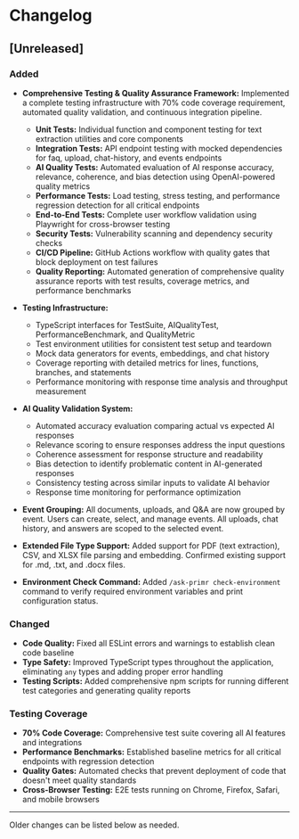 # Changelog

## [Unreleased]

### Added
- **Comprehensive Testing & Quality Assurance Framework:** Implemented a complete testing infrastructure with 70% code coverage requirement, automated quality validation, and continuous integration pipeline.
  - **Unit Tests:** Individual function and component testing for text extraction utilities and core components
  - **Integration Tests:** API endpoint testing with mocked dependencies for faq, upload, chat-history, and events endpoints
  - **AI Quality Tests:** Automated evaluation of AI response accuracy, relevance, coherence, and bias detection using OpenAI-powered quality metrics
  - **Performance Tests:** Load testing, stress testing, and performance regression detection for all critical endpoints
  - **End-to-End Tests:** Complete user workflow validation using Playwright for cross-browser testing
  - **Security Tests:** Vulnerability scanning and dependency security checks
  - **CI/CD Pipeline:** GitHub Actions workflow with quality gates that block deployment on test failures
  - **Quality Reporting:** Automated generation of comprehensive quality assurance reports with test results, coverage metrics, and performance benchmarks

- **Testing Infrastructure:**
  - TypeScript interfaces for TestSuite, AIQualityTest, PerformanceBenchmark, and QualityMetric
  - Test environment utilities for consistent test setup and teardown
  - Mock data generators for events, embeddings, and chat history
  - Coverage reporting with detailed metrics for lines, functions, branches, and statements
  - Performance monitoring with response time analysis and throughput measurement

- **AI Quality Validation System:**
  - Automated accuracy evaluation comparing actual vs expected AI responses
  - Relevance scoring to ensure responses address the input questions
  - Coherence assessment for response structure and readability
  - Bias detection to identify problematic content in AI-generated responses
  - Consistency testing across similar inputs to validate AI behavior
  - Response time monitoring for performance optimization

- **Event Grouping:** All documents, uploads, and Q&A are now grouped by event. Users can create, select, and manage events. All uploads, chat history, and answers are scoped to the selected event.
- **Extended File Type Support:** Added support for PDF (text extraction), CSV, and XLSX file parsing and embedding. Confirmed existing support for .md, .txt, and .docx files.
- **Environment Check Command:** Added `/ask-primr check-environment` command to verify required environment variables and print configuration status.

### Changed
- **Code Quality:** Fixed all ESLint errors and warnings to establish clean code baseline
- **Type Safety:** Improved TypeScript types throughout the application, eliminating `any` types and adding proper error handling
- **Testing Scripts:** Added comprehensive npm scripts for running different test categories and generating quality reports

### Testing Coverage
- **70% Code Coverage:** Comprehensive test suite covering all AI features and integrations
- **Performance Benchmarks:** Established baseline metrics for all critical endpoints with regression detection
- **Quality Gates:** Automated checks that prevent deployment of code that doesn't meet quality standards
- **Cross-Browser Testing:** E2E tests running on Chrome, Firefox, Safari, and mobile browsers

---

Older changes can be listed below as needed.